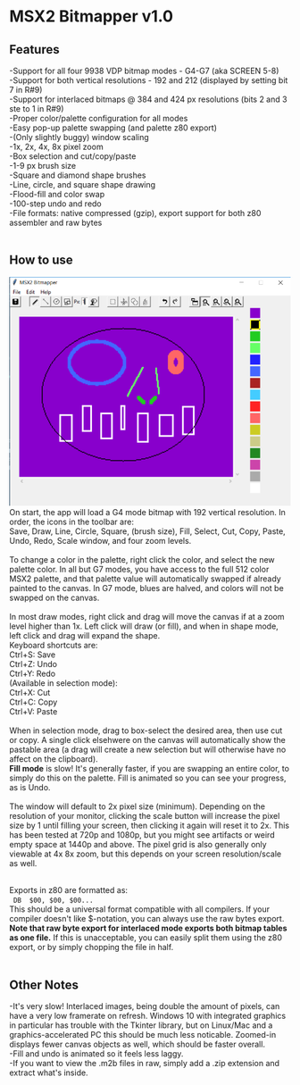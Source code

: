 # MSX2 Bitmapper v1.0

## Features
-Support for all four 9938 VDP bitmap modes - G4-G7 (aka SCREEN 5-8)<br>
-Support for both vertical resolutions - 192 and 212 (displayed by setting bit 7 in R#9)<br>
-Support for interlaced bitmaps @ 384 and 424 px resolutions (bits 2 and 3 ste to 1 in R#9)<br>
-Proper color/palette configuration for all modes<br>
-Easy pop-up palette swapping (and palette z80 export)<br>
-(Only slightly buggy) window scaling<br>
-1x, 2x, 4x, 8x pixel zoom<br>
-Box selection and cut/copy/paste<br>
-1-9 px brush size<br>
-Square and diamond shape brushes<br>
-Line, circle, and square shape drawing<br>
-Flood-fill and color swap<br>
-100-step undo and redo<br>
-File formats: native compressed (gzip), export support for both z80 assembler and raw bytes
<br>
<br>
## How to use
![ss4](m2s8.png)<br>
On start, the app will load a G4 mode bitmap with 192 vertical resolution. In order, the icons in the toolbar are:<br>
Save, Draw, Line, Circle, Square, (brush size), Fill, Select, Cut, Copy, Paste, Undo, Redo, Scale window, and four zoom levels.<br><br>
To change a color in the palette, right click the color, and select the new palette color. In all but G7 modes, you have access to the full 512 color MSX2 palette, and that palette value will automatically swapped if already painted to the canvas. In G7 mode, blues are halved, and colors will not be swapped on the canvas.<br><br>
In most draw modes, right click and drag will move the canvas if at a zoom level higher than 1x. Left click will draw (or fill), and when in shape mode, left click and drag will expand the shape.<br>
Keyboard shortcuts are:<br>
Ctrl+S: Save<br>
Ctrl+Z: Undo<br>
Ctrl+Y: Redo<br>
(Available in selection mode):<br>
Ctrl+X: Cut <br>
Ctrl+C: Copy <br>
Ctrl+V: Paste <br>
<br>
When in selection mode, drag to box-select the desired area, then use cut or copy. A single click elsehwere on the canvas will automatically show the pastable area (a drag will create a new selection but will otherwise have no affect on the clipboard).<br>
<b>Fill mode</b> is slow! It's generally faster, if you are swapping an entire color, to simply do this on the palette. Fill is animated so you can see your progress, as is Undo.
<br>
<br>
The window will default to 2x pixel size (minimum). Depending on the resolution of your monitor, clicking the scale button will increase the pixel size by 1 until filling your screen, then clicking it again will reset it to 2x. This has been tested at 720p and 1080p, but you might see artifacts or weird empty space at 1440p and above. The pixel grid is also generally only viewable at 4x 8x zoom, but this depends on your screen resolution/scale as well.<br><br>

Exports in z80 are formatted as:<br>
` DB  $00, $00, $00...`<br>
This should be a universal format compatible with all compilers. If your compiler doesn't like $-notation, you can always use the raw bytes export. <br>
<b>Note that raw byte export for interlaced mode exports both bitmap tables as one file.</b> If this is unacceptable, you can easily split them using the z80 export, or by simply chopping the file in half.
<br><br>
## Other Notes
-It's very slow! Interlaced images, being double the amount of pixels, can have a very low framerate on refresh. Windows 10 with integrated graphics in particular has trouble with the Tkinter library, but on Linux/Mac and a graphics-accelerated PC this should be much less noticable. Zoomed-in displays fewer canvas objects as well, which should be faster overall.<br>
-Fill and undo is animated so it feels less laggy.<br>
-If you want to view the .m2b files in raw, simply add a .zip extension and extract what's inside.<br>
